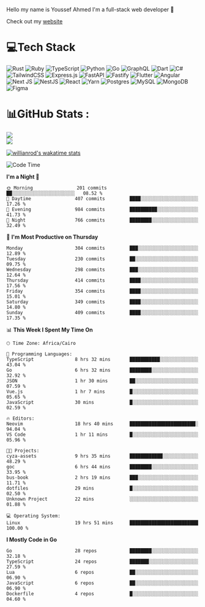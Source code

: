 Hello my name is Youssef Ahmed I'm a full-stack web developer 👋

Check out my [website](https://youssefahmed.vercel.app)
 
# 💻Tech Stack

![Rust](https://img.shields.io/badge/rust-%23000000.svg?style=for-the-badge&logo=rust&logoColor=white) ![Ruby](https://img.shields.io/badge/ruby-%23CC342D.svg?style=for-the-badge&logo=ruby&logoColor=white) ![TypeScript](https://img.shields.io/badge/typescript-%23007ACC.svg?style=for-the-badge&logo=typescript&logoColor=white) ![Python](https://img.shields.io/badge/python-3670A0?style=for-the-badge&logo=python&logoColor=ffdd54) ![Go](https://img.shields.io/badge/go-%2300ADD8.svg?style=for-the-badge&logo=go&logoColor=white) ![GraphQL](https://img.shields.io/badge/-GraphQL-E10098?style=for-the-badge&logo=graphql&logoColor=white) ![Dart](https://img.shields.io/badge/dart-%230175C2.svg?style=for-the-badge&logo=dart&logoColor=white) ![C#](https://img.shields.io/badge/c%23-%23239120.svg?style=for-the-badge&logo=c-sharp&logoColor=white) ![TailwindCSS](https://img.shields.io/badge/tailwindcss-%2338B2AC.svg?style=for-the-badge&logo=tailwind-css&logoColor=white) ![Express.js](https://img.shields.io/badge/express.js-%23404d59.svg?style=for-the-badge&logo=express&logoColor=%2361DAFB) ![FastAPI](https://img.shields.io/badge/FastAPI-005571?style=for-the-badge&logo=fastapi) ![Fastify](https://img.shields.io/badge/fastify-%23000000.svg?style=for-the-badge&logo=fastify&logoColor=white) ![Flutter](https://img.shields.io/badge/Flutter-%2302569B.svg?style=for-the-badge&logo=Flutter&logoColor=white) ![Angular](https://img.shields.io/badge/angular-%23DD0031.svg?style=for-the-badge&logo=angular&logoColor=white) ![Next JS](https://img.shields.io/badge/Next-black?style=for-the-badge&logo=next.js&logoColor=white) ![NestJS](https://img.shields.io/badge/nestjs-%23E0234E.svg?style=for-the-badge&logo=nestjs&logoColor=white) ![React](https://img.shields.io/badge/react-%2320232a.svg?style=for-the-badge&logo=react&logoColor=%2361DAFB) ![Yarn](https://img.shields.io/badge/yarn-%232C8EBB.svg?style=for-the-badge&logo=yarn&logoColor=white) ![Postgres](https://img.shields.io/badge/postgres-%23316192.svg?style=for-the-badge&logo=postgresql&logoColor=white) ![MySQL](https://img.shields.io/badge/mysql-%2300f.svg?style=for-the-badge&logo=mysql&logoColor=white) ![MongoDB](https://img.shields.io/badge/MongoDB-%234ea94b.svg?style=for-the-badge&logo=mongodb&logoColor=white)     ![Figma](https://img.shields.io/badge/figma-%23F24E1E.svg?style=for-the-badge&logo=figma&logoColor=white)

# 📊GitHub Stats :

![](https://github-readme-stats.vercel.app/api?username=joetifa2003&theme=tokyonight&hide_border=false&include_all_commits=false&count_private=false)<br/>
![](https://github-readme-streak-stats.herokuapp.com/?user=joetifa2003&theme=tokyonight&hide_border=false)<br/>

[![willianrod's wakatime stats](https://github-readme-stats.vercel.app/api/wakatime?username=joetifa2003&layout=compact)](https://github.com/anuraghazra/github-readme-stats)
<!--START_SECTION:waka-->
![Code Time](http://img.shields.io/badge/Code%20Time-4%2C250%20hrs%2041%20mins-blue)

**I'm a Night 🦉** 

```text
🌞 Morning                201 commits         ██░░░░░░░░░░░░░░░░░░░░░░░   08.52 % 
🌆 Daytime                407 commits         ████░░░░░░░░░░░░░░░░░░░░░   17.26 % 
🌃 Evening                984 commits         ██████████░░░░░░░░░░░░░░░   41.73 % 
🌙 Night                  766 commits         ████████░░░░░░░░░░░░░░░░░   32.49 % 
```
📅 **I'm Most Productive on Thursday** 

```text
Monday                   304 commits         ███░░░░░░░░░░░░░░░░░░░░░░   12.89 % 
Tuesday                  230 commits         ██░░░░░░░░░░░░░░░░░░░░░░░   09.75 % 
Wednesday                298 commits         ███░░░░░░░░░░░░░░░░░░░░░░   12.64 % 
Thursday                 414 commits         ████░░░░░░░░░░░░░░░░░░░░░   17.56 % 
Friday                   354 commits         ████░░░░░░░░░░░░░░░░░░░░░   15.01 % 
Saturday                 349 commits         ████░░░░░░░░░░░░░░░░░░░░░   14.80 % 
Sunday                   409 commits         ████░░░░░░░░░░░░░░░░░░░░░   17.35 % 
```


📊 **This Week I Spent My Time On** 

```text
🕑︎ Time Zone: Africa/Cairo

💬 Programming Languages: 
TypeScript               8 hrs 32 mins       ███████████░░░░░░░░░░░░░░   43.04 % 
Go                       6 hrs 32 mins       ████████░░░░░░░░░░░░░░░░░   32.92 % 
JSON                     1 hr 30 mins        ██░░░░░░░░░░░░░░░░░░░░░░░   07.59 % 
Vue.js                   1 hr 7 mins         █░░░░░░░░░░░░░░░░░░░░░░░░   05.65 % 
JavaScript               30 mins             █░░░░░░░░░░░░░░░░░░░░░░░░   02.59 % 

🔥 Editors: 
Neovim                   18 hrs 40 mins      ████████████████████████░   94.04 % 
VS Code                  1 hr 11 mins        █░░░░░░░░░░░░░░░░░░░░░░░░   05.96 % 

🐱‍💻 Projects: 
cyza-assets              9 hrs 35 mins       ████████████░░░░░░░░░░░░░   48.29 % 
goc                      6 hrs 44 mins       ████████░░░░░░░░░░░░░░░░░   33.95 % 
bus-book                 2 hrs 19 mins       ███░░░░░░░░░░░░░░░░░░░░░░   11.71 % 
dotfiles                 29 mins             █░░░░░░░░░░░░░░░░░░░░░░░░   02.50 % 
Unknown Project          22 mins             ░░░░░░░░░░░░░░░░░░░░░░░░░   01.88 % 

💻 Operating System: 
Linux                    19 hrs 51 mins      █████████████████████████   100.00 % 
```

**I Mostly Code in Go** 

```text
Go                       28 repos            ████████░░░░░░░░░░░░░░░░░   32.18 % 
TypeScript               24 repos            ███████░░░░░░░░░░░░░░░░░░   27.59 % 
Lua                      6 repos             ██░░░░░░░░░░░░░░░░░░░░░░░   06.90 % 
JavaScript               6 repos             ██░░░░░░░░░░░░░░░░░░░░░░░   06.90 % 
Dockerfile               4 repos             █░░░░░░░░░░░░░░░░░░░░░░░░   04.60 % 
```




<!--END_SECTION:waka-->
